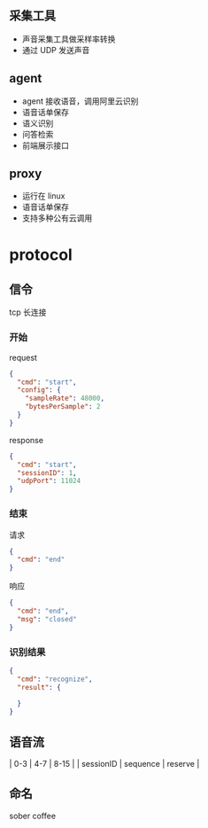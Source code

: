 ## 采集工具

- 声音采集工具做采样率转换
- 通过 UDP 发送声音

## agent

- agent 接收语音，调用阿里云识别
- 语音话单保存
- 语义识别
- 问答检索
- 前端展示接口

## proxy

- 运行在 linux
- 语音话单保存
- 支持多种公有云调用

# protocol

## 信令

tcp 长连接

### 开始

request

```json
{
  "cmd": "start",
  "config": {
    "sampleRate": 48000,
    "bytesPerSample": 2
  }
}
```

response

```json
{
  "cmd": "start",
  "sessionID": 1,
  "udpPort": 11024
}
```

### 结束

请求

```json
{
  "cmd": "end"
}
```

响应

```json
{
  "cmd": "end",
  "msg": "closed"
}
```

### 识别结果

```json
{
  "cmd": "recognize",
  "result": {
    
  }
}
```

## 语音流

| 0-3 | 4-7 | 8-15 | | sessionID | sequence | reserve |

## 命名

sober coffee

